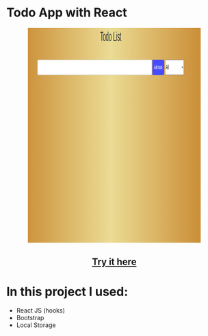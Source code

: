 # Todo App with React


<p align = "center">
  <img src= 'https://github.com/muhammadawwad9/TodoApp_React/blob/master/img/todo.png' width="80%" height="500" />
   <h2 align="center"><a href='https://boring-brown-27c37c.netlify.app/'>Try it here</a></h2>
</p>

# In this project I used:

- React JS (hooks)
- Bootstrap
- Local Storage

